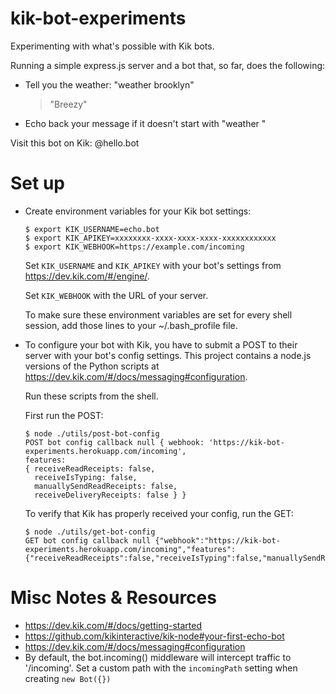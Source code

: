 # kik-bot-experiments
Experimenting with what's possible with Kik bots. 

Running a simple express.js server and a bot that, so far, does the following:

- Tell you the weather: "weather brooklyn"
	> "Breezy"
- Echo back your message if it doesn't start with "weather "

Visit this bot on Kik: @hello.bot


# Set up
- Create environment variables for your Kik bot settings:
	```shell
	$ export KIK_USERNAME=echo.bot
	$ export KIK_APIKEY=xxxxxxxx-xxxx-xxxx-xxxx-xxxxxxxxxxxx
	$ export KIK_WEBHOOK=https://example.com/incoming
	````

	Set `KIK_USERNAME` and `KIK_APIKEY` with your bot's settings from https://dev.kik.com/#/engine/. 

	Set `KIK_WEBHOOK` with the URL of your server.

	To make sure these environment variables are set for every shell session, add those lines to your ~/.bash_profile file.

- To configure your bot with Kik, you have to submit a POST to their server with your bot's config settings. 
	This project contains a node.js versions of the Python scripts at https://dev.kik.com/#/docs/messaging#configuration. 

	Run these scripts from the shell.
	
	First run the POST:

	```shell
	$ node ./utils/post-bot-config
	POST bot config callback null { webhook: 'https://kik-bot-experiments.herokuapp.com/incoming',
	features: 
	{ receiveReadReceipts: false,
	  receiveIsTyping: false,
	  manuallySendReadReceipts: false,
	  receiveDeliveryReceipts: false } }
	```

	To verify that Kik has properly received your config, run the GET:
  	```shell
  	$ node ./utils/get-bot-config
	GET bot config callback null {"webhook":"https://kik-bot-experiments.herokuapp.com/incoming","features":{"receiveReadReceipts":false,"receiveIsTyping":false,"manuallySendReadReceipts":false,"receiveDeliveryReceipts":false}}
	```

# Misc Notes & Resources
- https://dev.kik.com/#/docs/getting-started
- https://github.com/kikinteractive/kik-node#your-first-echo-bot
- https://dev.kik.com/#/docs/messaging#configuration
- By default, the bot.incoming() middleware will intercept traffic to '/incoming'. Set a custom path with the `incomingPath` setting when creating `new Bot({})`